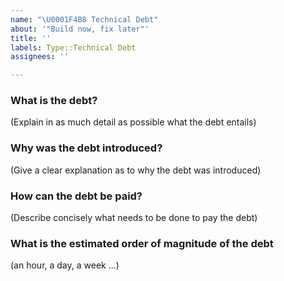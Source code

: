 ```yaml
---
name: "\U0001F4B8 Technical Debt"
about: '"Build now, fix later"'
title: ''
labels: Type::Technical Debt
assignees: ''

---
```


### What is the debt?

(Explain in as much detail as possible what the debt entails)

### Why was the debt introduced?

(Give a clear explanation as to why the debt was introduced)

### How can the debt be paid?

(Describe concisely what needs to be done to pay the debt)

### What is the estimated order of magnitude of the debt

(an hour, a day, a week ...)
